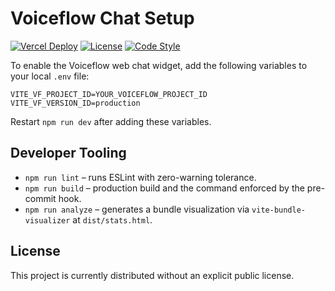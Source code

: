# Voiceflow Chat Setup

[![Vercel Deploy](https://img.shields.io/github/deployments/coolyaya/artik-ai-website/Production?label=vercel&logo=vercel)](https://vercel.com/coolyaya)
[![License](https://img.shields.io/badge/license-UNLICENSED-lightgrey.svg)](#license)
[![Code Style](https://img.shields.io/badge/code%20style-prettier-ff69b4.svg?logo=prettier)](https://prettier.io/)

To enable the Voiceflow web chat widget, add the following variables to your local `.env` file:

```
VITE_VF_PROJECT_ID=YOUR_VOICEFLOW_PROJECT_ID
VITE_VF_VERSION_ID=production
```

Restart `npm run dev` after adding these variables.

## Developer Tooling

- `npm run lint` – runs ESLint with zero-warning tolerance.
- `npm run build` – production build and the command enforced by the pre-commit hook.
- `npm run analyze` – generates a bundle visualization via `vite-bundle-visualizer` at `dist/stats.html`.

## License

This project is currently distributed without an explicit public license.
